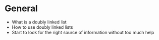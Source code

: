 # General
* What is a doubly linked list
* How to use doubly linked lists
* Start to look for the right source of information without too much help
